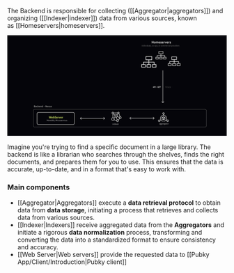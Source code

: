 The Backend is responsible for collecting ([[Aggregator|aggregators]]) and organizing ([[Indexer|indexer]]) data from various sources, known as [[Homeservers|homeservers]].

![backend](../../images/pubky-backend.png)

Imagine you're trying to find a specific document in a large library. The backend is like a librarian who searches through the shelves, finds the right documents, and prepares them for you to use. This ensures that the data is accurate, up-to-date, and in a format that's easy to work with.

### Main components

- [[Aggregator|Aggregators]] execute a **data retrieval protocol** to obtain data from **data storage**, initiating a process that retrieves and collects data from various sources.
- [[Indexer|Indexers]] receive aggregated data from the **Aggregators** and initiate a rigorous **data normalization** process, transforming and converting the data into a standardized format to ensure consistency and accuracy.
- [[Web Server|Web servers]] provide the requested data to [[Pubky App/Client/Introduction|Pubky client]]
